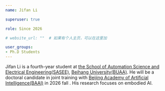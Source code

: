 ```yaml
---
name: Jifan Li

superuser: true

role: Since 2026

# website_url: ""  # 如果有个人主页，可以在这里加

user_groups:
- Ph.D Students
---
```

Jifan Li is a fourth-year student at [the School of Automation Science and Electrical Engineering(SASEE)](https://dept3.buaa.edu.cn/), [Beihang University(BUAA)](https://www.buaa.edu.cn/). He will be a doctoral candidate in joint training with [Beijing Academy of Artificial Intelligence(BAAI)](https://www.baai.ac.cn/en/) in 2026 fall . His research focuses on embodied AI.
